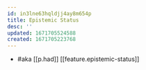 ```yaml
---
id: in3lne63hqldjj4ay8m654p
title: Epistemic Status
desc: ''
updated: 1671705524588
created: 1671705223768
---
```


- #aka [[p.had]] [[feature.epistemic-status]]